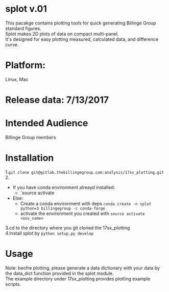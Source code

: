 # splot v.01
This pacakge contains plotting tools for quick generating Billinge Group standard figures.  
Splot makes 2D plots of data on compact multi-panel.  
It's designed for easy plotting measured, calculated data, and difference curve.  

# Platform: 
Linux, Mac  

# Release data: 7/13/2017  

# Intended Audience
Billinge Group members

# Installation
1.`git clone git@gitlab.thebillingegroup.com:analysis/17sx_plotting.git`  
2.
* If you have conda environment alreayd installed: 
  * `source activate <your conda environment name>   
* Else: 
  * Create a conda environment with deps `conda create -n splot python=3 billingegroup -c conda-forge`  
  * activate the environment you created with `source activate <env_name>`

3.cd to the directory where you git cloned the 17sx_plotting  
4.Install splot by `python setup.py develop`  

# Usage
Note: beofre plotting, please generate a data dictionary with your data by the data_dict function provided in the splot module.  
The example directory under 17sx_plotting provides plotting example scripts. 
